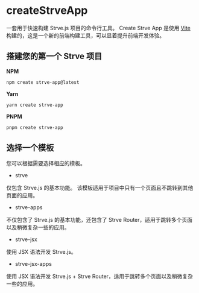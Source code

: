 # createStrveApp

一套用于快速构建 Strve.js 项目的命令行工具。 Create Strve App 是使用 [Vite](https://vitejs.dev/) 构建的，这是一个新的前端构建工具，可以显着提升前端开发体验。

## 搭建您的第一个 Strve 项目

**NPM**

```bash
npm create strve-app@latest
```

**Yarn**

```bash
yarn create strve-app
```

**PNPM**

```bash
pnpm create strve-app
```

## 选择一个模板

您可以根据需要选择相应的模板。

- strve

仅包含 Strve.js 的基本功能。 该模板适用于项目中只有一个页面且不跳转到其他页面的应用。

- strve-apps

不仅包含了 Strve.js 的基本功能，还包含了 Strve Router，适用于跳转多个页面以及稍微复杂一些的应用。

- strve-jsx

使用 JSX 语法开发 Strve.js。

- strve-jsx-apps

使用 JSX 语法开发 Strve.js + Strve Router，适用于跳转多个页面以及稍微复杂一些的应用。
